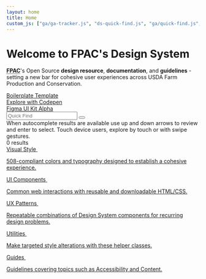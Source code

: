 ```yaml
---
layout: home
title: Home
custom_js: ["ga/ga-tracker.js", "ds-quick-find.js", "ga/quick-find.js", "ga/home.js"]
---
```


<div class="ds-article">

  <h1 class="fsa-sr-only">Welcome to FPAC's Design System</h1>

  <div class="fsa-grid">
    <div class="fsa-grid__1 fsa-grid__9/12@l">
      <p class="fsa-text--lead fsa-m-t--none"><strong><abbr title="Farm Production and Conservation">FPAC</abbr></strong>'s Open Source <strong>design resource</strong>, <strong>documentation</strong>, and <strong>guidelines</strong> - setting a new bar for cohesive user experiences across USDA Farm Production and Conservation.</p>
    </div>
    <div class="fsa-grid__1 fsa-grid__3/12@l">
      <div class="fsa-level@s fsa-level--none@l fsa-level--grow-auto">
        <div class="fsa-m-b--s"><a class="fsa-btn fsa-btn--block fsa-btn--secondary" href="http://usda-fsa.github.io/fsa-style/boilerplate.html"><span class="fsa-show@m">Boilerplate</span> Template</a></div>
        <div class="fsa-m-b--s"><a class="fsa-btn fsa-btn--block fsa-btn--secondary" href="https://codepen.io/pen?template=WNQdJpp"><span class="fsa-show@m">Explore with</span> Codepen</a></div>
        <div class="fsa-m-b--s"><a class="fsa-btn fsa-btn--block fsa-btn--secondary" href="https://www.figma.com/community/file/994660481391659106/USDA-%7C-FPAC-Design-System">Figma UI Kit <span class="fsa-show@m fsa-label fsa-label--warning fsa-m-l--xs">Alpha</span></a></div>
      </div>      
    </div>
  </div>

  <div class="ds-quick-find">
    <div class="ds-quick-find__field">
      <input id="quick-find-id" class="ds-quick-find__input fsa-input fsa-input--block fsa-input--large" type="text" name="search" value="" placeholder="Quick Find" autocomplete="off" aria-owns="quick-find-results-id" aria-describedby="quick-find-instructions" aria-expanded="false" aria-autocomplete="list">
      <button id="quick-find-clear-id" class="ds-quick-find__clear" type="reset" title="Clear" aria-label="Clear"></button>
    </div>
    <div id="quick-find-results-id">
    </div>
    <div class="fsa-sr-only" id="quick-find-instructions">When autocomplete results are available use up and down arrows to review and enter to select. Touch device users, explore by touch or with swipe gestures.</div>
    <div id="quick-find-results-count-id" aria-live="polite" class="fsa-sr-only">0 results</div>
  </div>

  <div class="fsa-grid ds-home-features">
    <div class="fsa-grid__1 fsa-grid__1/2@s fsa-grid__1/3@m ds-home-features__item">
      <a class="ds-home-features__link" href="{{ site.baseurl }}visual-style/">
        <span class="ds-home-features__title">Visual Style</span>
        <img class="ds-home-features__img" src="{{ site.baseurl }}img/home/homepage_illustrations_visual_style_guide_2x.png" alt="">
        <p class="ds-home-features__blurb">508-compliant colors and typography designed to establish a cohesive experience.</p>
      </a>
    </div>
    <div class="fsa-grid__1 fsa-grid__1/2@s fsa-grid__1/3@m ds-home-features__item">
      <a class="ds-home-features__link" href="{{ site.baseurl }}components/">
        <span class="ds-home-features__title">UI Components</span>
        <img class="ds-home-features__img" src="{{ site.baseurl }}img/home/homepage_illustrations_ui_components_2x.png" alt="">
        <p class="ds-home-features__blurb">Common web interactions with reusable and downloadable HTML/CSS.</p>
      </a>
    </div>
    <div class="fsa-grid__1 fsa-grid__1/2@s fsa-grid__1/3@m ds-home-features__item">
      <a class="ds-home-features__link" href="{{ site.baseurl }}patterns/">
        <span class="ds-home-features__title">UX Patterns</span>
        <img class="ds-home-features__img" src="{{ site.baseurl }}img/home/homepage_illustrations_patterns_2x.png" alt="">
        <p class="ds-home-features__blurb">Repeatable combinations of Design System components for recurring design problems.</p>
      </a>
    </div>
    <div class="fsa-grid__1 fsa-grid__1/2@s fsa-grid__1/3@m ds-home-features__item">
      <a class="ds-home-features__link" href="{{ site.baseurl }}utilities/">
        <span class="ds-home-features__title">Utilities</span>
        <img class="ds-home-features__img" src="{{ site.baseurl }}img/home/homepage_illustrations_ui_utilities_2x.png" alt="">
        <p class="ds-home-features__blurb">Make targeted style alterations with these helper classes.</p>
      </a>
    </div>
    <div class="fsa-grid__1 fsa-grid__1/2@s fsa-grid__1/3@m ds-home-features__item">
      <a class="ds-home-features__link" href="{{ site.baseurl }}guides/">
        <span class="ds-home-features__title">Guides</span>
        <img class="ds-home-features__img" src="{{ site.baseurl }}img/home/homepage_illustrations_designer_2x.png" alt="">
        <p class="ds-home-features__blurb">Guidelines covering topics such as Accessibility and Content.</p>
      </a>
    </div>
  </div>

</div>
